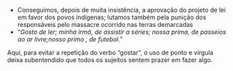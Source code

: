 - Conseguimos, depois de muita insistência, a aprovação do projeto de lei em favor dos povos indígenas; lutamos também pela punição dos responsáveis pelo massacre ocorrido nas terras demarcadas
- “_Gosto de ler; minha irmã, de assistir a séries; nossa prima, de passeios ao ar livre;nosso primo , de futebol._”

Aqui, para evitar a repetição do verbo “gostar”, o uso de ponto e vírgula deixa subentendido que todos os sujeitos sentem prazer em fazer algo.